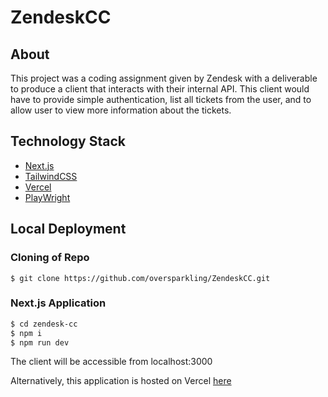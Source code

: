 # ZendeskCC

## About
This project was a coding assignment given by Zendesk with a deliverable to produce a client that interacts with their internal API. This client would have to provide simple authentication, list all tickets from the user, and to allow user to view more information about the tickets. 

## Technology Stack
- [Next.js](https://nextjs.org/)
- [TailwindCSS](https://tailwindcss.com/)
- [Vercel](https://vercel.com/)
- [PlayWright](https://playwright.dev/)

## Local Deployment
### Cloning of Repo
```base
$ git clone https://github.com/oversparkling/ZendeskCC.git
```

### Next.js Application
```bash
$ cd zendesk-cc
$ npm i
$ npm run dev
```
The client will be accessible from localhost:3000

Alternatively, this application is hosted on Vercel [here](https://zendesk-cc-oversparkling.vercel.app/)
